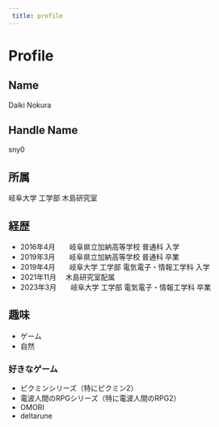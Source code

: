 ```yaml
---
 title: profile
---
```

<div style={{ textAlign: 'center' }}>

# Profile

</div>

## Name 
Daiki Nokura

## Handle Name
sny0

## 所属
岐阜大学 工学部 木島研究室

## 経歴
- 2016年4月　　岐阜県立加納高等学校 普通科 入学
- 2019年3月　　岐阜県立加納高等学校 普通科 卒業
- 2019年4月　　岐阜大学 工学部 電気電子・情報工学科 入学
- 2021年11月　 木島研究室配属
- 2023年3月　　岐阜大学 工学部 電気電子・情報工学科 卒業

## 趣味
- ゲーム
- 自然

### 好きなゲーム
- ピクミンシリーズ（特にピクミン2）
- 電波人間のRPGシリーズ（特に電波人間のRPG2）
- OMORI
- deltarune